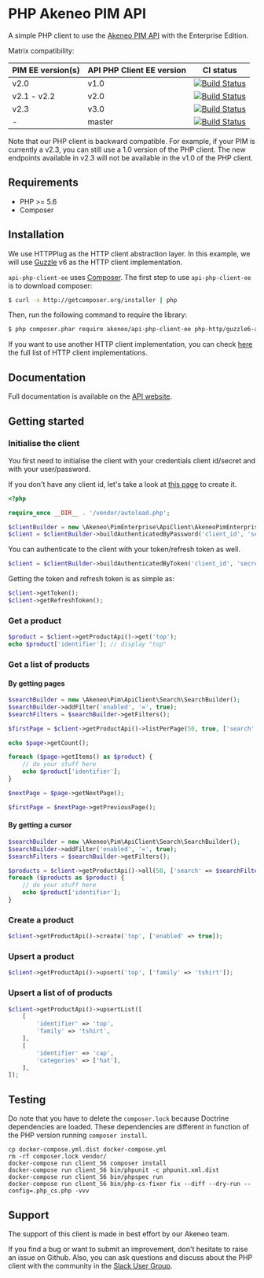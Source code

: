 # PHP Akeneo PIM API

A simple PHP client to use the [Akeneo PIM API](https://api.akeneo.com/) with the Enterprise Edition.

Matrix compatibility:

| PIM EE version(s)  | API PHP Client EE version | CI status                                                                                                                          |
|--------------------|---------------------------|------------------------------------------------------------------------------------------------------------------------------------|
| v2.0               | v1.0                      | [![Build Status](https://travis-ci.org/akeneo/api-php-client-ee.svg?branch=1.0)](https://travis-ci.org/akeneo/api-php-client-ee)   |
| v2.1 - v2.2        | v2.0                      | [![Build Status](https://travis-ci.org/akeneo/api-php-client-ee.svg?branch=2.0)](https://travis-ci.org/akeneo/api-php-client-ee)   |
| v2.3               | v3.0                      | [![Build Status](https://travis-ci.org/akeneo/api-php-client-ee.svg?branch=3.0)](https://travis-ci.org/akeneo/api-php-client-ee)   |
| -                  | master                    | [![Build Status](https://travis-ci.org/akeneo/api-php-client-ee.svg?branch=master)](https://travis-ci.org/akeneo/api-php-client-ee)|

Note that our PHP client is backward compatible.
For example, if your PIM is currently a v2.3, you can still use a 1.0 version of the PHP client. The new endpoints available in v2.3 will not be available in the v1.0 of the PHP client.  

## Requirements

* PHP >= 5.6
* Composer 

## Installation

We use HTTPPlug as the HTTP client abstraction layer.
In this example, we will use [Guzzle](https://github.com/guzzle/guzzle) v6 as the HTTP client implementation.

`api-php-client-ee` uses [Composer](http://getcomposer.org).
The first step to use `api-php-client-ee` is to download composer:

```bash
$ curl -s http://getcomposer.org/installer | php
```

Then, run the following command to require the library:
```bash
$ php composer.phar require akeneo/api-php-client-ee php-http/guzzle6-adapter
```

If you want to use another HTTP client implementation, you can check [here](https://packagist.org/providers/php-http/client-implementation) the full list of HTTP client implementations. 

## Documentation

Full documentation is available on the [API website](https://api.akeneo.com/php-client/introduction.html).

## Getting started

### Initialise the client
You first need to initialise the client with your credentials client id/secret and with your user/password.

If you don't have any client id, let's take a look at [this page](https://api.akeneo.com/documentation/security.html#authentication) to create it.

```php
<?php

require_once __DIR__ . '/vendor/autoload.php';

$clientBuilder = new \Akeneo\PimEnterprise\ApiClient\AkeneoPimEnterpriseClientBuilder('http://localhost/');
$client = $clientBuilder->buildAuthenticatedByPassword('client_id', 'secret', 'admin', 'admin');
```

You can authenticate to the client with your token/refresh token as well.
```php
$client = $clientBuilder->buildAuthenticatedByToken('client_id', 'secret', 'token', 'refresh_token');
```

Getting the token and refresh token is as simple as:
```php
$client->getToken();
$client->getRefreshToken();
```

### Get a product

```php
$product = $client->getProductApi()->get('top');
echo $product['identifier']; // display "top"
```

### Get a list of products

#### By getting pages

```php
$searchBuilder = new \Akeneo\Pim\ApiClient\Search\SearchBuilder();
$searchBuilder->addFilter('enabled', '=', true);
$searchFilters = $searchBuilder->getFilters();

$firstPage = $client->getProductApi()->listPerPage(50, true, ['search' => $searchFilters]);

echo $page->getCount();

foreach ($page->getItems() as $product) {
    // do your stuff here
    echo $product['identifier'];
}

$nextPage = $page->getNextPage();

$firstPage = $nextPage->getPreviousPage();
```

#### By getting a cursor 

```php
$searchBuilder = new \Akeneo\Pim\ApiClient\Search\SearchBuilder();
$searchBuilder->addFilter('enabled', '=', true);
$searchFilters = $searchBuilder->getFilters();

$products = $client->getProductApi()->all(50, ['search' => $searchFilters]);
foreach ($products as $product) {
    // do your stuff here
    echo $product['identifier'];
}
```

### Create a product

```php
$client->getProductApi()->create('top', ['enabled' => true]);
```

### Upsert a product

```php
$client->getProductApi()->upsert('top', ['family' => 'tshirt']);
```

### Upsert a list of of products

```php
$client->getProductApi()->upsertList([
    [
        'identifier' => 'top',
        'family' => 'tshirt',
    ],
    [
        'identifier' => 'cap',
        'categories' => ['hat'],
    ],
]);
```

## Testing

Do note that you have to delete the `composer.lock` because Doctrine dependencies are loaded.
These dependencies are different in function of the PHP version running `composer install`.

```
cp docker-compose.yml.dist docker-compose.yml
rm -rf composer.lock vendor/
docker-compose run client_56 composer install
docker-compose run client_56 bin/phpunit -c phpunit.xml.dist
docker-compose run client_56 bin/phpspec run
docker-compose run client_56 bin/php-cs-fixer fix --diff --dry-run --config=.php_cs.php -vvv
```

## Support

The support of this client is made in best effort by our Akeneo team.

If you find a bug or want to submit an improvement, don't hesitate to raise an issue on Github.
Also, you can ask questions and discuss about the PHP client with the community in the [Slack User Group](https://akeneopim-ug.slack.com/messages/web-api/).
